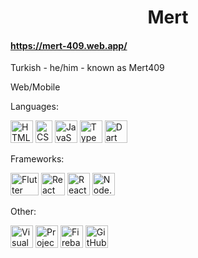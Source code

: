 <h1 style="text-align: center;">Mert</h1>
<h4><a style="text-align: center;" href="https://mert-409.web.app/">https://mert-409.web.app/</a></h4>
<p>Turkish - he/him - known as Mert409</p>
<p>Web/Mobile</p>
<p>Languages:</p>
<a href="https://www.w3.org/html/"><img src="https://github.com/user-attachments/assets/1f94fe56-9fab-4699-a0ff-a55a3a1fbf11" width="36" height="36" alt="HTML" ></a>
<a href="https://www.w3.org/Style/CSS/"><img src="https://github.com/user-attachments/assets/43a3db91-88d1-4019-b351-99f644995e90" width="27" height="36" alt="CSS" ></a>
<a href="https://developer.mozilla.org/en-US/docs/Web/JavaScript"><img src="https://github.com/user-attachments/assets/c0351a2b-4f0a-45eb-818a-132256b83622" width="36" height="36" alt="JavaScript" ></a>
<a href="https://typescriptlang.org/"><img src="https://github.com/user-attachments/assets/1e44fc40-1b1c-43b8-a4aa-4b517b7e579a" width="36" height="36" alt="TypeScript" ></a>
<a href="https://dart.dev/"><img src="https://github.com/user-attachments/assets/a8c1a3f3-84d4-4cef-9cd3-461dab068497" width="36" height="36" alt="Dart" ></a>
<p>Frameworks:</p>
<a href="https://flutter.dev/"><img src="https://github.com/user-attachments/assets/dfcea00d-5dc7-435c-a47a-1abaf5a1dd9c" width="45" height="36" alt="Flutter" ></a>
<a href="https://react.dev/"><img src="https://github.com/user-attachments/assets/b392aeef-76fd-44b8-8a5c-4970895e9e66" width="38" height="36" alt="React" ></a>
<a href="https://reactnative.dev/"><img src="https://github.com/user-attachments/assets/b5fe3708-7d17-4fc9-82ec-ca2736adbe00" width="36" height="36" alt="React Native" ></a>
<a href="https://nodejs.org/"><img src="https://github.com/user-attachments/assets/f6c9fb63-83e3-4ceb-a699-3f2193a79e49" width="36" height="36" alt="Node.js" ></a>
<p>Other:</p>
<a href="https://code.visualstudio.com/"><img src="https://github.com/user-attachments/assets/3d59e21a-58f9-4e5d-9028-953bb2408518" width="36" height="36" alt="Visual Studio Code" ></a>
<a href="https://idx.google.com/"><img src="https://github.com/user-attachments/assets/bf8b3118-34f5-444c-9e18-13ed6e2467f1" width="36" height="36" alt="Project IDX" ></a>
<a href="https://firebase.google.com/"><img src="https://github.com/user-attachments/assets/55e95f2b-922e-4ae9-8e19-5f8f31db2f6c" width="36" height="36" alt="Firebase" ></a>
<a href="https://github.com/"><img src="https://github.com/user-attachments/assets/06fea805-c8de-4926-bb83-cd8bbd8dff77" width="36" height="36" alt="GitHub" ></a>









